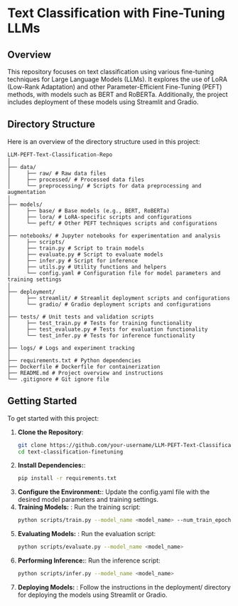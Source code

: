 # Text Classification with Fine-Tuning LLMs

## Overview

This repository focuses on text classification using various fine-tuning techniques for Large Language Models (LLMs). It explores the use of LoRA (Low-Rank Adaptation) and other Parameter-Efficient Fine-Tuning (PEFT) methods, with models such as BERT and RoBERTa. Additionally, the project includes deployment of these models using Streamlit and Gradio.

## Directory Structure

Here is an overview of the directory structure used in this project:
```
LLM-PEFT-Text-Classification-Repo 
│
├── data/
│     ├── raw/ # Raw data files 
│     ├── processed/ # Processed data files 
│     └── preprocessing/ # Scripts for data preprocessing and augmentation 
│
├── models/ 
│     ├── base/ # Base models (e.g., BERT, RoBERTa) 
│     ├── lora/ # LoRA-specific scripts and configurations 
│     └── peft/ # Other PEFT techniques scripts and configurations 
│
├── notebooks/ # Jupyter notebooks for experimentation and analysis 
│     ├── scripts/ 
│     ├── train.py # Script to train models 
│     ├── evaluate.py # Script to evaluate models 
│     ├── infer.py # Script for inference 
│     ├── utils.py # Utility functions and helpers 
│     └── config.yaml # Configuration file for model parameters and training settings 
│
├── deployment/ 
│     ├── streamlit/ # Streamlit deployment scripts and configurations 
│     └── gradio/ # Gradio deployment scripts and configurations 
│
├── tests/ # Unit tests and validation scripts 
│     ├── test_train.py # Tests for training functionality 
│     ├── test_evaluate.py # Tests for evaluation functionality 
│     └── test_infer.py # Tests for inference functionality 
│
├── logs/ # Logs and experiment tracking 
│
├── requirements.txt # Python dependencies   
├── Dockerfile # Dockerfile for containerization 
├── README.md # Project overview and instructions 
└── .gitignore # Git ignore file
```


## Getting Started

To get started with this project:

1. **Clone the Repository**:
   ```bash
   git clone https://github.com/your-username/LLM-PEFT-Text-Classification-Repo.git
   cd text-classification-finetuning
2. **Install Dependencies:**:
   ```bash
   pip install -r requirements.txt
3. **Configure the Environment:**: Update the config.yaml file with the desired model parameters and training settings.
4. **Training Models:** : Run the training script:
   ```bash
   python scripts/train.py --model_name <model_name> --num_train_epochs <epochs> --batch_size <batch_size> --warmup_steps <steps>
5. **Evaluating Models:** : Run the evaluation script:
   ```bash
   python scripts/evaluate.py --model_name <model_name>
6. **Performing Inference:**:  Run the inference script:
   ```bash
   python scripts/infer.py --model_name <model_name>
7. **Deploying Models:** : Follow the instructions in the deployment/ directory for deploying the models using Streamlit or Gradio.


